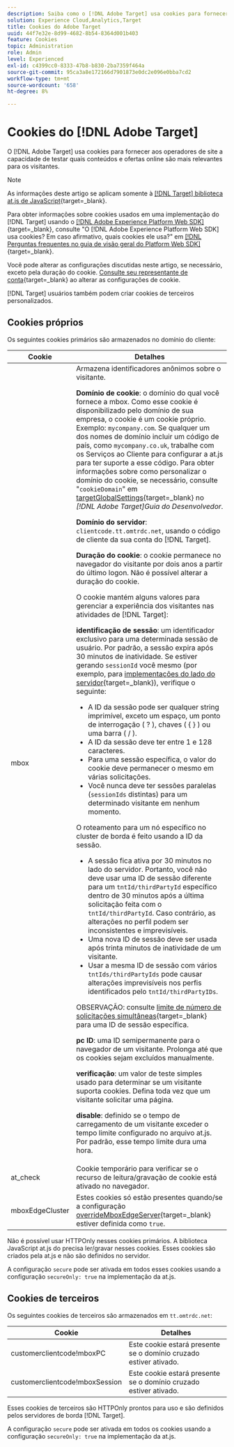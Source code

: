 ```yaml
---
description: Saiba como o [!DNL Adobe Target] usa cookies para fornecer aos operadores de site a capacidade de testar quais conteúdos e ofertas online são mais relevantes para os visitantes.
solution: Experience Cloud,Analytics,Target
title: Cookies do Adobe Target
uuid: 44f7e32e-8d99-4682-8b54-8364d001b403
feature: Cookies
topic: Administration
role: Admin
level: Experienced
exl-id: c4399cc0-8333-47b8-b830-2ba7359f464a
source-git-commit: 95ca3a8e172166d7901873e0dc2e096e0bba7cd2
workflow-type: tm+mt
source-wordcount: '658'
ht-degree: 8%

---
```


# Cookies do [!DNL Adobe Target]

O [!DNL Adobe Target] usa cookies para fornecer aos operadores de site a capacidade de testar quais conteúdos e ofertas online são mais relevantes para os visitantes.

>[!NOTE]
>
>As informações deste artigo se aplicam somente à [[!DNL Target] biblioteca at.js de JavaScript](https://experienceleague.adobe.com/docs/target-dev/developer/client-side/at-js-implementation/functions-overview/targetglobalsettings.html?lang=pt-BR){target=_blank}.
>
>Para obter informações sobre cookies usados em uma implementação do [!DNL Target] usando o [[!DNL Adobe Experience Platform Web SDK]](https://experienceleague.adobe.com/docs/experience-platform/edge/home.html?lang=pt-BR){target=_blank}, consulte &quot;O [!DNL Adobe Experience Platform Web SDK] usa cookies? Em caso afirmativo, quais cookies ele usa?&quot; em [[!DNL Perguntas frequentes no guia de visão geral do Platform Web SDK]](https://experienceleague.adobe.com/docs/experience-platform/edge/web-sdk-faq.html?lang=pt-BR){target=_blank}.
>
>Você pode alterar as configurações discutidas neste artigo, se necessário, exceto pela duração do cookie. [Consulte seu representante de conta](https://experienceleague.adobe.com/docs/target/using/cmp-resources-and-contact-information.html?lang=pt-BR){target=_blank} ao alterar as configurações de cookie.
>
>[!DNL Target] usuários também podem criar cookies de terceiros personalizados.

## Cookies próprios

Os seguintes cookies primários são armazenados no domínio do cliente:

| Cookie | Detalhes |
| --- | --- |
| mbox | Armazena identificadores anônimos sobre o visitante.<P>**Domínio de cookie**: o domínio do qual você fornece a mbox. Como esse cookie é disponibilizado pelo domínio de sua empresa, o cookie é um cookie próprio. Exemplo: `mycompany.com`. Se qualquer um dos nomes de domínio incluir um código de país, como `mycompany.co.uk`, trabalhe com os Serviços ao Cliente para configurar a at.js para ter suporte a esse código. Para obter informações sobre como personalizar o domínio do cookie, se necessário, consulte &quot;`cookieDomain`&quot; em [targetGlobalSettings](https://experienceleague.adobe.com/docs/target-dev/developer/client-side/at-js-implementation/functions-overview/targetglobalsettings.html?lang=pt-BR){target=_blank} no *[!DNL Adobe Target]Guia do Desenvolvedor*.<P>**Domínio do servidor**: `clientcode.tt.omtrdc.net`, usando o código de cliente da sua conta do [!DNL Target].<P>**Duração do cookie**: o cookie permanece no navegador do visitante por dois anos a partir do último logon. Não é possível alterar a duração do cookie.<P>O cookie mantém alguns valores para gerenciar a experiência dos visitantes nas atividades de [!DNL Target]:<P>**identificação de sessão**: um identificador exclusivo para uma determinada sessão de usuário. Por padrão, a sessão expira após 30 minutos de inatividade. Se estiver gerando `sessionId` você mesmo (por exemplo, para [implementações do lado do servidor](https://experienceleague.adobe.com/docs/target-dev/developer/server-side/server-side-overview.html?lang=pt-BR){target=_blank}), verifique o seguinte:<ul><li>A ID da sessão pode ser qualquer string imprimível, exceto um espaço, um ponto de interrogação ( ? ), chaves ( { } ) ou uma barra ( / ).</li><li>A ID da sessão deve ter entre 1 e 128 caracteres.</li><li>Para uma sessão específica, o valor do cookie deve permanecer o mesmo em várias solicitações.</li><li>Você nunca deve ter sessões paralelas (`sessionIds` distintas) para um determinado visitante em nenhum momento.</li></ul>O roteamento para um nó específico no cluster de borda é feito usando a ID da sessão.<ul><li>A sessão fica ativa por 30 minutos no lado do servidor. Portanto, você não deve usar uma ID de sessão diferente para um `tntId/thirdPartyId` específico dentro de 30 minutos após a última solicitação feita com o `tntId/thirdPartyId`. Caso contrário, as alterações no perfil podem ser inconsistentes e imprevisíveis.</li><li>Uma nova ID de sessão deve ser usada após trinta minutos de inatividade de um visitante.</li><li>Usar a mesma ID de sessão com vários `tntIds/thirdPartyIds` pode causar alterações imprevisíveis nos perfis identificados pelo `tntId/thirdPartyIDs`.</li></ul>OBSERVAÇÃO: consulte [limite de número de solicitações simultâneas](https://experienceleague.adobe.com/docs/target/using/troubleshoot/target-limits.html?lang=pt-BR#content-delivery){target=_blank} para uma ID de sessão específica.<P>**pc ID**: uma ID semipermanente para o navegador de um visitante. Prolonga até que os cookies sejam excluídos manualmente.<P>**verificação**: um valor de teste simples usado para determinar se um visitante suporta cookies. Defina toda vez que um visitante solicitar uma página.<P>**disable**: definido se o tempo de carregamento de um visitante exceder o tempo limite configurado no arquivo at.js. Por padrão, esse tempo limite dura uma hora. |
| at_check | Cookie temporário para verificar se o recurso de leitura/gravação de cookie está ativado no navegador. |
| mboxEdgeCluster | Estes cookies só estão presentes quando/se a configuração [overrideMboxEdgeServer](https://experienceleague.adobe.com/docs/target-dev/developer/client-side/at-js-implementation/functions-overview/targetglobalsettings.html?lang=pt-BR){target=_blank} estiver definida como `true`. |

Não é possível usar HTTPOnly nesses cookies primários. A biblioteca JavaScript at.js do precisa ler/gravar nesses cookies. Esses cookies são criados pela at.js e não são definidos no servidor.

A configuração `secure` pode ser ativada em todos esses cookies usando a configuração `secureOnly: true` na implementação da at.js.

## Cookies de terceiros

Os seguintes cookies de terceiros são armazenados em `tt.omtrdc.net`:

| Cookie | Detalhes |
| --- | --- |
| customerclientcode!mboxPC | Este cookie estará presente se o domínio cruzado estiver ativado. |
| customerclientcode!mboxSession | Este cookie estará presente se o domínio cruzado estiver ativado. |

Esses cookies de terceiros são HTTPOnly prontos para uso e são definidos pelos servidores de borda [!DNL Target].

A configuração `secure` pode ser ativada em todos os cookies usando a configuração `secureOnly: true` na implementação da at.js.